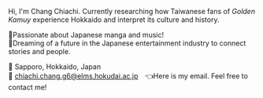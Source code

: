Hi, I'm Chang Chiachi.
Currently researching how Taiwanese fans of *Golden Kamuy* experience Hokkaido and interpret its culture and history.  

💟Passionate about Japanese manga and music!  
🎼Dreaming of a future in the Japanese entertainment industry to connect stories and people.  

📍 Sapporo, Hokkaido, Japan  
📧 chiachi.chang.g6@elms.hokudai.ac.jp　👈Here is my email. Feel free to contact me!
